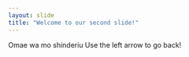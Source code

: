 ```yaml
---
layout: slide
title: "Welcome to our second slide!"
---
```

Omae wa mo shinderiu
Use the left arrow to go back!
